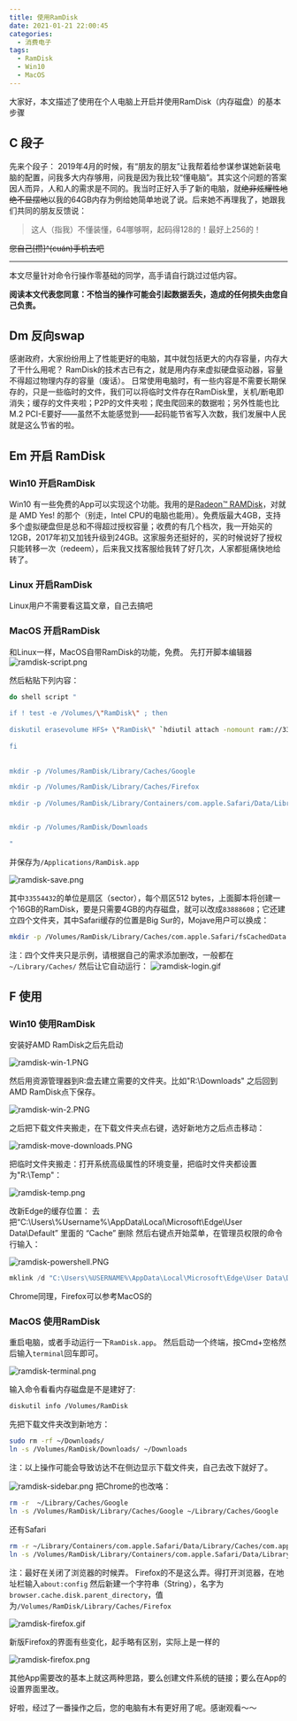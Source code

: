 ```yaml
---
title: 使用RamDisk
date: 2021-01-21 22:00:45
categories:
  - 消费电子
tags:
  - RamDisk
  - Win10
  - MacOS
---
```

大家好，本文描述了使用在个人电脑上开启并使用RamDisk（内存磁盘）的基本步骤

<!-- more -->

## C 段子

先来个段子：
2019年4月的时候，有“朋友的朋友”让我帮着给参谋参谋她新装电脑的配置，问我多大内存够用，问我是因为我比较“懂电脑”。其实这个问题的答案因人而异，人和人的需求是不同的。我当时正好入手了新的电脑，就~~绝非炫耀性地绝不显摆地~~以我的64GB内存为例给她简单地说了说。后来她不再理我了，她跟我们共同的朋友反馈说：

>这人（指我）不懂装懂，64哪够啊，起码得128的！最好上256的！

~~您自己[攒]^(cuán)手机去吧~~

---

本文尽量针对命令行操作零基础的同学，高手请自行跳过过低内容。

**阅读本文代表您同意：不恰当的操作可能会引起数据丢失，造成的任何损失由您自己负责。**

## Dm 反向swap

感谢政府，大家纷纷用上了性能更好的电脑，其中就包括更大的内存容量，内存大了干什么用呢？
RamDisk的技术古已有之，就是用内存来虚拟硬盘驱动器，容量不得超过物理内存的容量（废话）。
日常使用电脑时，有一些内容是不需要长期保存的，只是一些临时的文件，我们可以将临时文件存在RamDisk里，关机/断电即消失；缓存的文件夹啦；P2P的文件夹啦；爬虫爬回来的数据啦；另外性能也比M.2 PCI-E要好——虽然不太能感觉到——起码能节省写入次数，我们发展中人民就是这么节省的啦。

## Em 开启 RamDisk

### Win10 开启RamDisk

Win10 有一些免费的App可以实现这个功能。我用的是[Radeon™ RAMDisk](http://www.radeonramdisk.com/software_downloads.php)，对就是 AMD Yes! 的那个（别走，Intel CPU的电脑也能用）。免费版最大4GB，支持多个虚拟硬盘但是总和不得超过授权容量；收费的有几个档次，我一开始买的12GB，2017年初又加钱升级到24GB。这家服务还挺好的，买的时候说好了授权只能转移一次（redeem），后来我又找客服给我转了好几次，人家都挺痛快地给转了。

### Linux 开启RamDisk

Linux用户不需要看这篇文章，自己去搞吧

### MacOS 开启RamDisk

和Linux一样，MacOS自带RamDisk的功能，免费。
先打开脚本编辑器
![ramdisk-script.png](https://cdn.miyunda.net/image/ramdisk-script.png)

然后粘贴下列内容：

```bash
do shell script "
 
if ! test -e /Volumes/\"RamDisk\" ; then
 
diskutil erasevolume HFS+ \"RamDisk\" `hdiutil attach -nomount ram://33554432`
 
fi
 
 
mkdir -p /Volumes/RamDisk/Library/Caches/Google

mkdir -p /Volumes/RamDisk/Library/Caches/Firefox
 
mkdir -p /Volumes/RamDisk/Library/Containers/com.apple.Safari/Data/Library/Caches/com.apple.Safari/


mkdir -p /Volumes/RamDisk/Downloads
 
"
```

并保存为`/Applications/RamDisk.app`

![ramdisk-save.png](https://cdn.miyunda.net/image/ramdisk-save.png)

其中`33554432`的单位是扇区（sector），每个扇区512 bytes，上面脚本将创建一个16GB的RamDisk，要是只需要4GB的内存磁盘，就可以改成`83888608`；它还建立四个文件夹，其中Safari缓存的位置是Big Sur的，Mojave用户可以换成：

```bash
mkdir -p /Volumes/RamDisk/Library/Caches/com.apple.Safari/fsCachedData
```

注：四个文件夹只是示例，请根据自己的需求添加删改，一般都在 `~/Library/Caches/`
然后让它自动运行：
![ramdisk-login.gif](https://cdn.miyunda.net/image/ramdisk-login.gif)

## F 使用

### Win10 使用RamDisk

安装好AMD RamDisk之后先启动

![ramdisk-win-1.PNG](https://cdn.miyunda.net/image/ramdisk-win-1.PNG)

然后用资源管理器到R:盘去建立需要的文件夹。比如"R:\\Downloads" 之后回到AMD RamDisk点下保存。

![ramdisk-win-2.PNG](https://cdn.miyunda.net/image/ramdisk-win-2.PNG)

之后把下载文件夹搬走，在下载文件夹点右键，选好新地方之后点击移动：

![ramdisk-move-downloads.PNG](https://cdn.miyunda.net/image/ramdisk-move-downloads.PNG)

把临时文件夹搬走：打开系统高级属性的环境变量，把临时文件夹都设置为"R:\\Temp"：

![ramdisk-temp.png](https://cdn.miyunda.net/image/ramdisk-temp.png)

改新Edge的缓存位置：
去把“C:\Users\\%Username%\\AppData\\Local\\Microsoft\\Edge\\User Data\\Default” 里面的 “Cache” 删除
然后右键点开始菜单，在管理员权限的命令行输入：

![ramdisk-powershell.PNG](https://cdn.miyunda.net/image/ramdisk-powershell.PNG)

```powershell
mklink /d "C:\Users\%USERNAME%\AppData\Local\Microsoft\Edge\User Data\Default\Cache" "R:\EdgeCache"
```

Chrome同理，Firefox可以参考MacOS的

### MacOS 使用RamDisk

重启电脑，或者手动运行一下`RamDisk.app`。
然后启动一个终端，按Cmd+空格然后输入`terminal`回车即可。

![ramdisk-terminal.png](https://cdn.miyunda.net/image/ramdisk-terminal.png)

输入命令看看内存磁盘是不是建好了:

```bash
diskutil info /Volumes/RamDisk
```

先把下载文件夹改到新地方：

```bash
sudo rm -rf ~/Downloads/
ln -s /Volumes/RamDisk/Downloads/ ~/Downloads
```

注：以上操作可能会导致访达不在侧边显示下载文件夹，自己去改下就好了。

![ramdisk-sidebar.png](https://cdn.miyunda.net/image/ramdisk-sidebar.png)
把Chrome的也改咯：

```bash
rm -r  ~/Library/Caches/Google
ln -s /Volumes/RamDisk/Library/Caches/Google ~/Library/Caches/Google
```

还有Safari

```bash
rm -r ~/Library/Containers/com.apple.Safari/Data/Library/Caches/com.apple.Safari
ln -s /Volumes/RamDisk/Library/Containers/com.apple.Safari/Data/Library/Caches/com.apple.Safari ~/Library/Containers/com.apple.Safari/Data/Library/Caches/com.apple.Safari
```

注：最好在关闭了浏览器的时候弄。
Firefox的不是这么弄。得打开浏览器，在地址栏输入`about:config`
然后新建一个字符串（String），名字为`browser.cache.disk.parent_directory`，值为`/Volumes/RamDisk/Library/Caches/Firefox`

![ramdisk-firefox.gif](https://cdn.miyunda.net/image/ramdisk-firefox.gif)

新版Firefox的界面有些变化，起手略有区别，实际上是一样的

![ramdisk-firefox.png](https://cdn.miyunda.net/image/ramdisk-firefox.png)

其他App需要改的基本上就这两种思路，要么创建文件系统的链接；要么在App的设置界面里改。

好啦，经过了一番操作之后，您的电脑有木有更好用了呢。感谢观看～～

